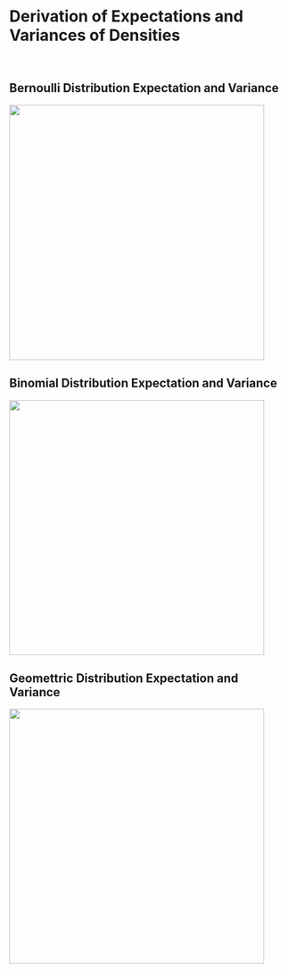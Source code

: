 # Derivation of Expectations and Variances of Densities
<br>

## Bernoulli Distribution Expectation and Variance
<img width="457" src="https://user-images.githubusercontent.com/76843403/129593714-e922f074-75ef-4ad3-94f7-edc3212eebd5.jpeg">

<br> 

## Binomial Distribution Expectation and Variance
<img width="457" src="https://user-images.githubusercontent.com/76843403/129595597-f5811d3f-ef4e-4490-9b8e-fbc897d6008a.jpeg">

<br> 

## Geomettric Distribution Expectation and Variance
<img width="457" src="https://user-images.githubusercontent.com/76843403/129601203-6354cb03-674c-4b37-b4a7-fff739d95c70.jpeg">
